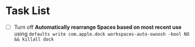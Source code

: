 # Task List

- [ ] Turn off **Automatically rearrange Spaces based on most recent use** using `defaults write com.apple.dock workspaces-auto-swoosh -bool NO && killall dock`
